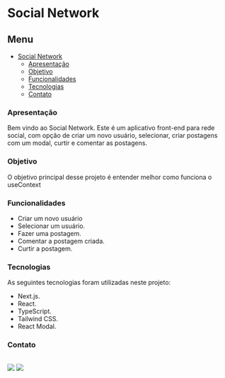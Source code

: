 # Social Network

## Menu

- [Social Network](#social-network)
  - [Apresentação](#apresentação)
  - [Objetivo](#objetivo)
  - [Funcionalidades](#funcionalidades)
  - [Tecnologias](#tecnologias)
  - [Contato](#contato)

### Apresentação

Bem vindo ao Social Network. Este é um aplicativo front-end para rede social, com opção de criar um novo usuário, selecionar, criar postagens com um modal, curtir e comentar as postagens.

### Objetivo

O objetivo principal desse projeto é entender melhor como funciona o useContext

### Funcionalidades

- Criar um novo usuário
- Selecionar um usuário.
- Fazer uma postagem.
- Comentar a postagem criada.
- Curtir a postagem.

### Tecnologias

As seguintes tecnologias foram utilizadas neste projeto:

- Next.js.
- React.
- TypeScript.
- Tailwind CSS.
- React Modal.

### Contato

<br>

<div>
  <a href="https://www.linkedin.com/in/marcelokade/" target="_blank"><img src="https://img.shields.io/badge/-LinkedIn-%230077B5?style=for-the-badge&logo=linkedin&logoColor=white" target="_blank"></a> 
  <a href = "mailto:marcelo.kade@gmail.com"><img src="https://img.shields.io/badge/Gmail-D14836?style=for-the-badge&logo=gmail&logoColor=white" target="_blank"></a>
</div>